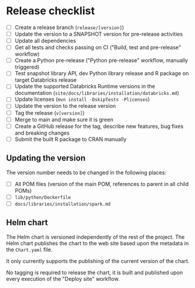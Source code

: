 # Release checklist

- [ ] Create a release branch (`release/[version]`)
- [ ] Update the version to a SNAPSHOT version for pre-release activities
- [ ] Update all dependencies
- [ ] Get all tests and checks passing on CI ("Build, test and pre-release"
  workflow)
- [ ] Create a Python pre-release ("Python pre-release" workflow, manually
  triggered)
- [ ] Test snapshot library API, dev Python library release and R package on
  target Databricks release
- [ ] Update the supported Databricks Runtime versions in the
  documentation (`site/docs/libraries/installation/databricks.md`)
- [ ] Update licenses (`mvn install -DskipTests -Plicenses`)
- [ ] Update the version to the release version
- [ ] Tag the release (`v[version]`)
- [ ] Merge to main and make sure it is green
- [ ] Create a GitHub release for the tag, describe new features, bug fixes and
  breaking changes
- [ ] Submit the built R package to CRAN manually

## Updating the version

The version number needs to be changed in the following places:

- [ ] All POM files (version of the main POM, references to parent in all child
  POMs)
- [ ] `lib/python/Dockerfile`
- [ ] `docs/libraries/installation/spark.md`

## Helm chart

The Helm chart is versioned independently of the rest of the project. The Helm
chart publishes the chart to the web site based upon the metadata in
the `Chart.yaml` file.

It only currently supports the publishing of the current version of the chart.

No tagging is required to release the chart, it is built and published upon
every execution of the "Deploy site" workflow.
